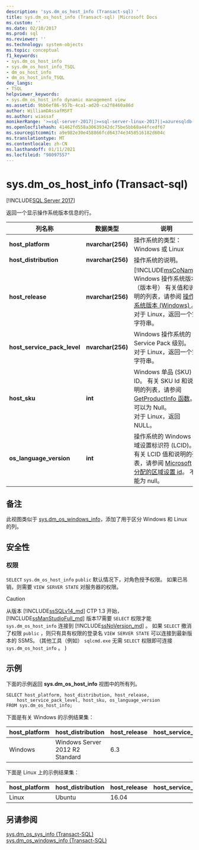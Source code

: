 ```yaml
---
description: 'sys.dm_os_host_info (Transact-sql) '
title: sys.dm_os_host_info (Transact-sql) |Microsoft Docs
ms.custom: ''
ms.date: 02/10/2017
ms.prod: sql
ms.reviewer: ''
ms.technology: system-objects
ms.topic: conceptual
f1_keywords:
- sys.dm_os_host_info
- sys.dm_os_host_info_TSQL
- dm_os_host_info
- dm_os_host_info_TSQL
dev_langs:
- TSQL
helpviewer_keywords:
- sys.dm_os_host_info dynamic management view
ms.assetid: 9bb6ef86-957b-4ca1-ad20-ca2f8460a86d
author: WilliamDAssafMSFT
ms.author: wiassaf
monikerRange: '>=sql-server-2017||>=sql-server-linux-2017||=azuresqldb-mi-current'
ms.openlocfilehash: 41462fd558a30639342dc75be5bb68a44fcedf67
ms.sourcegitcommit: a9e982e30e458866fcd64374e3458516182d604c
ms.translationtype: MT
ms.contentlocale: zh-CN
ms.lasthandoff: 01/11/2021
ms.locfileid: "98097557"
---
```

# <a name="sysdm_os_host_info-transact-sql"></a>sys.dm_os_host_info (Transact-sql) 
[!INCLUDE[SQL Server 2017](../../includes/applies-to-version/sqlserver2017.md)]

返回一个显示操作系统版本信息的行。  
  
|列名称 |数据类型 |说明 |  
|-----------------|---------------|-----------------|  
|**host_platform** |**nvarchar(256)** |操作系统的类型： Windows 或 Linux |
|**host_distribution** |**nvarchar(256)** |操作系统的说明。 |
|**host_release**|**nvarchar(256)**|[!INCLUDE[msCoName](../../includes/msconame-md.md)] Windows 操作系统版本（版本号） 有关值和说明的列表，请参阅 [操作系统版本 (Windows) ](/windows/desktop/SysInfo/operating-system-version)。 <br> 对于 Linux，返回一个空字符串。 |  
|**host_service_pack_level**|**nvarchar(256)**|Windows 操作系统的 Service Pack 级别。 <br> 对于 Linux，返回一个空字符串。 |  
|**host_sku**|**int**|Windows 单品 (SKU) ID。 有关 SKU Id 和说明的列表，请参阅 [GetProductInfo 函数](/windows/win32/api/sysinfoapi/nf-sysinfoapi-getproductinfo)。 可以为 Null。 <br> 对于 Linux，返回 NULL。 |  
|**os_language_version**|**int**|操作系统的 Windows 区域设置标识符 (LCID)。 有关 LCID 值和说明的列表，请参阅 [Microsoft 分配的区域设置 id](/openspecs/windows_protocols/ms-lcid/a9eac961-e77d-41a6-90a5-ce1a8b0cdb9c)。 不能为 null。|  

## <a name="remarks"></a>备注  
此视图类似于 [sys.dm_os_windows_info](../../relational-databases/system-dynamic-management-views/sys-dm-os-windows-info-transact-sql.md)，添加了用于区分 Windows 和 Linux 的列。
  
## <a name="security"></a>安全性  
  
### <a name="permissions"></a>权限  
`SELECT` `sys.dm_os_host_info` `public` 默认情况下，对角色授予权限。 如果已吊销，则需要 `VIEW SERVER STATE` 对服务器的权限。   
 
> [!CAUTION]
>  从版本 [!INCLUDE[ssSQLv14_md](../../includes/sssqlv14-md.md)] CTP 1.3 开始， [!INCLUDE[ssManStudioFull_md](../../includes/ssmanstudiofull-md.md)] 版本17需要 `SELECT` 权限才能 `sys.dm_os_host_info` 连接到 [!INCLUDE[ssNoVersion_md](../../includes/ssnoversion-md.md)] 。 如果 `SELECT` 撤消了权限 `public` ，则只有具有权限的登录名 `VIEW SERVER STATE` 可以连接到最新版本的 SSMS。  (其他工具（例如） `sqlcmd.exe` 无需 `SELECT` 权限即可连接 `sys.dm_os_host_info` 。 ) 

  
## <a name="examples"></a>示例  
 下面的示例返回 **sys.dm_os_host_info** 视图中的所有列。  
  
```  
SELECT host_platform, host_distribution, host_release, 
    host_service_pack_level, host_sku, os_language_version  
FROM sys.dm_os_host_info;  
```  

下面是有关 Windows 的示例结果集：
 
 |host_platform |host_distribution |host_release |host_service_pack_level |host_sku |os_language_version |
 |----- |----- |----- |----- |----- |----- |
 |Windows   |Windows Server 2012 R2 Standard    |6.3    |   |7  |2052 |  

下面是 Linux 上的示例结果集：
 
 |host_platform |host_distribution |host_release |host_service_pack_level |host_sku |os_language_version |
 |----- |----- |----- |----- |----- |----- |
 |Linux |Ubuntu |16.04  |   |Null   |2052 |  

  
## <a name="see-also"></a>另请参阅  
 [sys.dm_os_sys_info (Transact-SQL)](../../relational-databases/system-dynamic-management-views/sys-dm-os-sys-info-transact-sql.md)   
 [sys.dm_os_windows_info (Transact-SQL)](../../relational-databases/system-dynamic-management-views/sys-dm-os-windows-info-transact-sql.md)  
